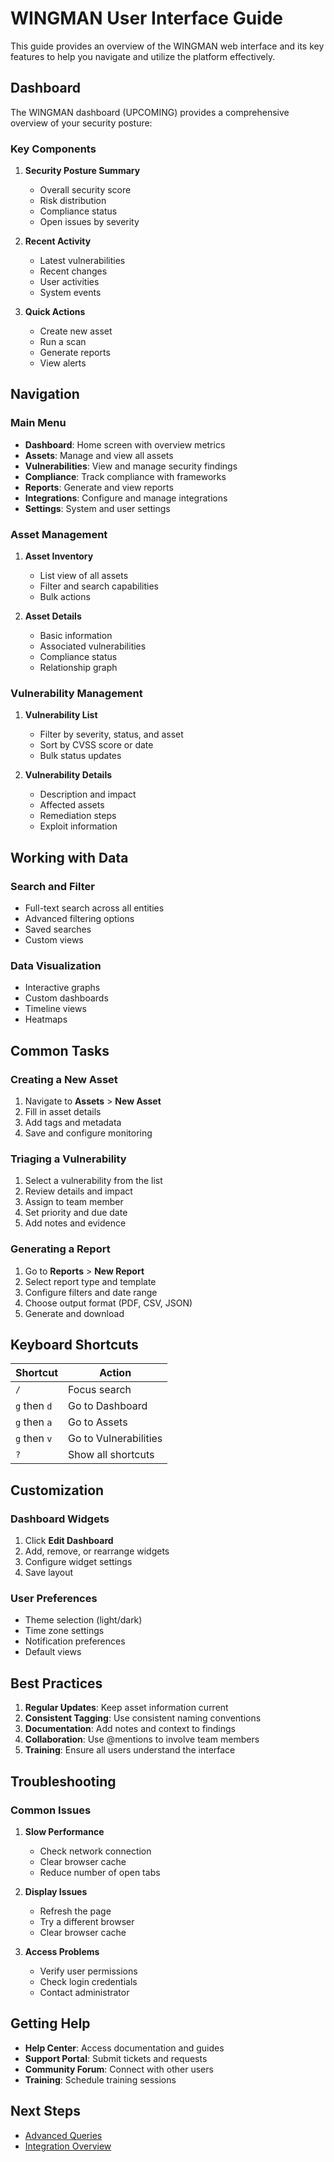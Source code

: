 # WINGMAN User Interface Guide

This guide provides an overview of the WINGMAN web interface and its key features to help you navigate and utilize the platform effectively.

## Dashboard

The WINGMAN dashboard (UPCOMING) provides a comprehensive overview of your security posture:

### Key Components

1. **Security Posture Summary**
   - Overall security score
   - Risk distribution
   - Compliance status
   - Open issues by severity

2. **Recent Activity**
   - Latest vulnerabilities
   - Recent changes
   - User activities
   - System events

3. **Quick Actions**
   - Create new asset
   - Run a scan
   - Generate reports
   - View alerts

## Navigation

### Main Menu

- **Dashboard**: Home screen with overview metrics
- **Assets**: Manage and view all assets
- **Vulnerabilities**: View and manage security findings
- **Compliance**: Track compliance with frameworks
- **Reports**: Generate and view reports
- **Integrations**: Configure and manage integrations
- **Settings**: System and user settings

### Asset Management

1. **Asset Inventory**
   - List view of all assets
   - Filter and search capabilities
   - Bulk actions

2. **Asset Details**
   - Basic information
   - Associated vulnerabilities
   - Compliance status
   - Relationship graph

### Vulnerability Management

1. **Vulnerability List**
   - Filter by severity, status, and asset
   - Sort by CVSS score or date
   - Bulk status updates

2. **Vulnerability Details**
   - Description and impact
   - Affected assets
   - Remediation steps
   - Exploit information

## Working with Data

### Search and Filter

- Full-text search across all entities
- Advanced filtering options
- Saved searches
- Custom views

### Data Visualization

- Interactive graphs
- Custom dashboards
- Timeline views
- Heatmaps

## Common Tasks

### Creating a New Asset

1. Navigate to **Assets** > **New Asset**
2. Fill in asset details
3. Add tags and metadata
4. Save and configure monitoring

### Triaging a Vulnerability

1. Select a vulnerability from the list
2. Review details and impact
3. Assign to team member
4. Set priority and due date
5. Add notes and evidence

### Generating a Report

1. Go to **Reports** > **New Report**
2. Select report type and template
3. Configure filters and date range
4. Choose output format (PDF, CSV, JSON)
5. Generate and download

## Keyboard Shortcuts

| Shortcut | Action |
|----------|--------|
| `/` | Focus search |
| `g` then `d` | Go to Dashboard |
| `g` then `a` | Go to Assets |
| `g` then `v` | Go to Vulnerabilities |
| `?` | Show all shortcuts |

## Customization

### Dashboard Widgets

1. Click **Edit Dashboard**
2. Add, remove, or rearrange widgets
3. Configure widget settings
4. Save layout

### User Preferences

- Theme selection (light/dark)
- Time zone settings
- Notification preferences
- Default views

## Best Practices

1. **Regular Updates**: Keep asset information current
2. **Consistent Tagging**: Use consistent naming conventions
3. **Documentation**: Add notes and context to findings
4. **Collaboration**: Use @mentions to involve team members
5. **Training**: Ensure all users understand the interface

## Troubleshooting

### Common Issues

1. **Slow Performance**
   - Check network connection
   - Clear browser cache
   - Reduce number of open tabs

2. **Display Issues**
   - Refresh the page
   - Try a different browser
   - Clear browser cache

3. **Access Problems**
   - Verify user permissions
   - Check login credentials
   - Contact administrator

## Getting Help

- **Help Center**: Access documentation and guides
- **Support Portal**: Submit tickets and requests
- **Community Forum**: Connect with other users
- **Training**: Schedule training sessions

## Next Steps

- [Advanced Queries](../usage/advanced-queries.md)
- [Integration Overview](../integrations/overview.md)
